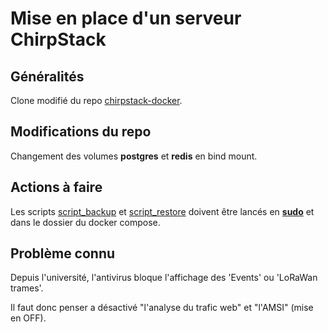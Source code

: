 # Mise en place d'un serveur ChirpStack

## Généralités

Clone modifié du repo [chirpstack-docker](https://github.com/chirpstack/chirpstack-docker).

## Modifications du repo

Changement des volumes **postgres** et **redis** en bind mount.

## Actions à faire

Les scripts [script_backup](https://github.com/Grievous400/Projet-M1-TRI/blob/main/chirpstack/script_backup.sh) et [script_restore](https://github.com/Grievous400/Projet-M1-TRI/blob/main/chirpstack/script_restore.sh) doivent être lancés en <ins>**sudo**</ins> et dans le dossier du docker compose.

## Problème connu

Depuis l'université, l'antivirus bloque l'affichage des 'Events' ou 'LoRaWan trames'.

Il faut donc penser a désactivé "l'analyse du trafic web" et "l'AMSI" (mise en OFF).
